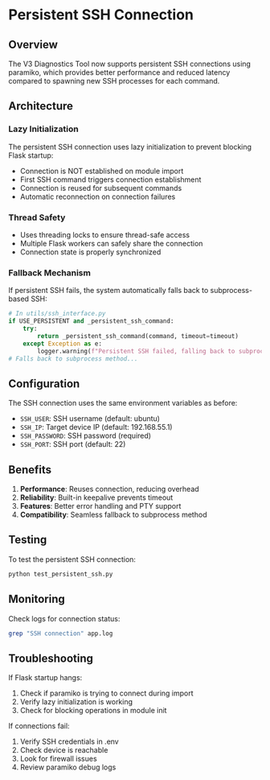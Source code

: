 # Persistent SSH Connection

## Overview

The V3 Diagnostics Tool now supports persistent SSH connections using paramiko, which provides better performance and reduced latency compared to spawning new SSH processes for each command.

## Architecture

### Lazy Initialization
The persistent SSH connection uses lazy initialization to prevent blocking Flask startup:
- Connection is NOT established on module import
- First SSH command triggers connection establishment
- Connection is reused for subsequent commands
- Automatic reconnection on connection failures

### Thread Safety
- Uses threading locks to ensure thread-safe access
- Multiple Flask workers can safely share the connection
- Connection state is properly synchronized

### Fallback Mechanism
If persistent SSH fails, the system automatically falls back to subprocess-based SSH:
```python
# In utils/ssh_interface.py
if USE_PERSISTENT and _persistent_ssh_command:
    try:
        return _persistent_ssh_command(command, timeout=timeout)
    except Exception as e:
        logger.warning(f"Persistent SSH failed, falling back to subprocess: {e}")
# Falls back to subprocess method...
```

## Configuration

The SSH connection uses the same environment variables as before:
- `SSH_USER`: SSH username (default: ubuntu)
- `SSH_IP`: Target device IP (default: 192.168.55.1)
- `SSH_PASSWORD`: SSH password (required)
- `SSH_PORT`: SSH port (default: 22)

## Benefits

1. **Performance**: Reuses connection, reducing overhead
2. **Reliability**: Built-in keepalive prevents timeout
3. **Features**: Better error handling and PTY support
4. **Compatibility**: Seamless fallback to subprocess method

## Testing

To test the persistent SSH connection:
```bash
python test_persistent_ssh.py
```

## Monitoring

Check logs for connection status:
```bash
grep "SSH connection" app.log
```

## Troubleshooting

If Flask startup hangs:
1. Check if paramiko is trying to connect during import
2. Verify lazy initialization is working
3. Check for blocking operations in module init

If connections fail:
1. Verify SSH credentials in .env
2. Check device is reachable
3. Look for firewall issues
4. Review paramiko debug logs